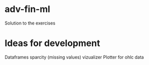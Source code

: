 # adv-fin-ml
Solution to the exercises

# Ideas for development
Dataframes sparcity (missing values) vizualizer
Plotter for ohlc data
